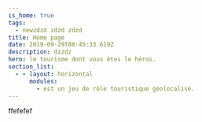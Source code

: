 ```yaml
---
is_home: true
tags:
  - newzdzd zdzd zdzd
title: Home page
date: 2019-09-29T08:45:33.619Z
description: dzzdz
hero: le tourisme dont vous êtes le héros.
section_list:
  - - layout: horizontal
      modules:
        - est un jeu de rôle touristique géolocalisé.
---
```

ffefefef
